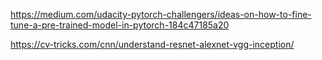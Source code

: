 https://medium.com/udacity-pytorch-challengers/ideas-on-how-to-fine-tune-a-pre-trained-model-in-pytorch-184c47185a20

https://cv-tricks.com/cnn/understand-resnet-alexnet-vgg-inception/